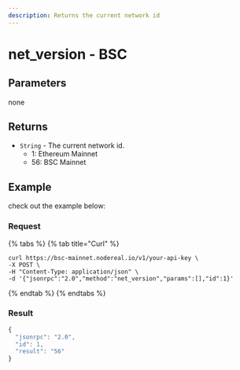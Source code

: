 ```yaml
---
description: Returns the current network id
---
```


# net\_version - BSC

## Parameters

none

## Returns

* `String` - The current network id.
  * 1: Ethereum Mainnet
  * 56: BSC Mainnet

## Example

check out the example below:

### Request

{% tabs %}
{% tab title="Curl" %}
```
curl https://bsc-mainnet.nodereal.io/v1/your-api-key \
-X POST \
-H "Content-Type: application/json" \
-d '{"jsonrpc":"2.0","method":"net_version","params":[],"id":1}'
```
{% endtab %}
{% endtabs %}

### Result

```javascript
{
  "jsonrpc": "2.0",
  "id": 1,
  "result": "56"
}
```

